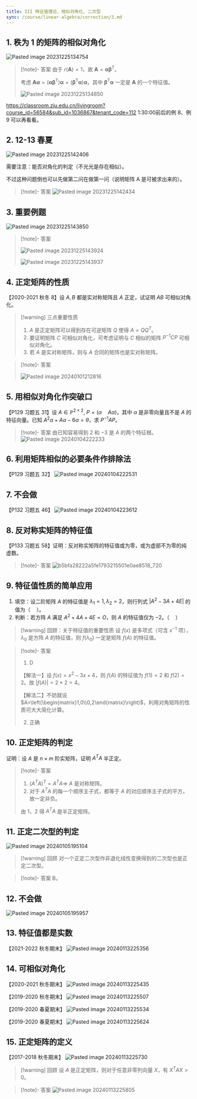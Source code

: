 ```yaml
---
title: III 特征值理论、相似对角化、二次型
sync: /course/linear-algebra/correction/3.md
---
```


## 1. 秩为 1 的矩阵的相似对角化
![Pasted image 20231225134754](https://static.memset0.cn/img/v6/2024/02/08/hgfDP08k.png)

>[!note]- 答案
>由于 $r(\textbf{A})=1$，故 $\textbf{A} = \textbf{α} \textbf{β}^\text{T}$。
>
>考虑 $\textbf{A} \textbf{α} = (\textbf{α} \textbf{β}^\text{T}) \textbf{α} = (\textbf{β}^\text{T} \textbf{α}) \textbf{α}$，其中 $\textbf{β}^\text{T} \textbf{α}$ 一定是 $\textbf{A}$ 的一个特征值。
> 
> ![Pasted image 20231225134850](https://static.memset0.cn/img/v6/2024/02/08/d6dEJsdg.png)

https://classroom.zju.edu.cn/livingroom?course_id=56584&sub_id=1036867&tenant_code=112 1:30:00前后的例 8、例 9 可以再看看。


## 2. 12-13 春夏
![Pasted image 20231225142406](https://static.memset0.cn/img/v6/2024/02/08/cRyWagD2.png)

需要注意：能否对角化的判定（不光光是存在相似）。

不过这种问题倒也可以先做第二问在做第一问（说明矩阵 A 是可被求出来的）。

>[!note]- 答案
>![Pasted image 20231225142434](https://static.memset0.cn/img/v6/2024/02/08/ezVTRA6k.png)


## 3. 重要例题
![Pasted image 20231225143850](https://static.memset0.cn/img/v6/2024/02/08/ylBBrEhi.png)

> [!note]- 答案
> 
> ![Pasted image 20231225143924](https://static.memset0.cn/img/v6/2024/02/08/TKHGwWbD.png)
> 
> ![Pasted image 20231225143937](https://static.memset0.cn/img/v6/2024/02/08/Vc2QC5te.png)


## 4. 正定矩阵的性质
【2020-2021 秋冬 8】设 $A,B$ 都是实对称矩阵且 $A$ 正定，试证明 $AB$ 可相似对角化。

>[!warning] 三点重要性质
>1. $A$ 是正定矩阵可以得到存在可逆矩阵 $Q$ 使得 $A=Q Q^T$。
>2. 要证明矩阵 $C$ 可相似对角化，可考虑证明与 $C$ 相似的矩阵 $P^{-1}CP$ 可相似对角化。
>3. 若 $A$ 是实对称矩阵，则与 $A$ 合同的矩阵也是实对称矩阵。

>[!note]- 答案
>
>![Pasted image 20240101212816](https://static.memset0.cn/img/v6/2024/02/08/KcDbvsa7.png)


## 5. 用相似对角化作突破口
【P129 习题五 31】设 $A \in \mathbb P^{2 \times 2},\ P = (\alpha \quad A\alpha)$，其中 $\alpha$ 是非零向量且不是 $A$ 的特征向量。已知 $A^2 \alpha +A \alpha - 6 \alpha = \theta$，求 $P^{-1} A P$。

>[!note]- 答案
> 由已知容易得到 $2$ 和 $-3$ 是 $A$ 的两个特征根。
> ![Pasted image 20240104222233](https://static.memset0.cn/img/v6/2024/02/08/OxJauhQX.png)


## 6. 利用矩阵相似的必要条件作排除法
【P129 习题五 32】
![Pasted image 20240104222531](https://static.memset0.cn/img/v6/2024/02/08/lou1nYWD.png)


## 7. 不会做
【P132 习题五 46】 ![Pasted image 20240104223612](https://static.memset0.cn/img/v6/2024/02/08/BjNQVldu.png)


## 8. 反对称实矩阵的特征值
【P133 习题五 58】证明：反对称实矩阵的特征值或为零，或为虚部不为零的纯虚数。

>[!note]- 答案
> ![b5bfa28222a5fe1793215501e0ae8518_720](https://static.memset0.cn/img/v6/2024/02/08/L9t3HQob.png)


## 9. 特征值性质的简单应用
1. 填空：设二阶矩阵 $A$ 的特征值是 $\lambda_1=1,\lambda_2=2$，则行列式 $|A^2-3A+4E|$ 的值为（$\quad$）。
2. 判断：若方阵 $A$ 满足 $A^2+4A+4E=O$，则 $A$ 的特征值仅为 $-2$。（$\quad$）

>[!warning] 回顾：关于特征值的重要性质
>设 $f(x)$ 是多项式（可含 $x^{-1}$ 项），$\lambda_0$ 是方阵 $A$ 的特征值，则 $f(\lambda_0)$ 一定是矩阵 $f(A)$ 的特征值。

>[!note]- 答案
>1. D
>
>【解法一】设 $f(x)=x^2-3x+4$，则 $f(A)$ 的特征值为 $f(1)=2$ 和 $f(2)=2$。故 $|f(A)| = 2 \times 2 = 4$。
>
>【解法二】不妨就设 $A=\left(\begin{matrix}1,0\\0,2\end{matrix}\right)$，利用对角矩阵的性质可大大简化计算。
>
>2. 正确


## 10. 正定矩阵的判定
证明：设 $A$ 是 $n\times m$ 阶实矩阵，证明 $A^T A$ 半正定。

>[!note]- 答案
>1. $(A^T A)^T = A^T A \Rightarrow$ $A$ 是对称矩阵。
>2. 对于 $A^T A$ 的每一个顺序主子式，都等于 $A$ 的对应顺序主子式的平方，故一定非负。
>
>由 1，2 得 $A^T A$ 是半正定矩阵。


## 11. 正定二次型的判定
![Pasted image 20240105195104](https://static.memset0.cn/img/v6/2024/02/08/tRrAKb5v.png)

>[!warning] 回顾
>对一个正定二次型作非退化线性变换得到的二次型也是正定二次型。

>[!note]- 答案
>B。

## 12. 不会做
![Pasted image 20240105195957](https://static.memset0.cn/img/v6/2024/02/08/cqjHWUXx.png)


## 13. 特征值都是实数

【2021-2022 秋冬期末】 ![Pasted image 20240113225356](https://static.memset0.cn/img/v6/2024/02/08/iVEO4bXb.png)


## 14. 可相似对角化

【2020-2021 秋冬期末】 ![Pasted image 20240113225435](https://static.memset0.cn/img/v6/2024/02/08/P5EXHBXY.png)

【2019-2020 秋冬期末】
![Pasted image 20240113225507](https://static.memset0.cn/img/v6/2024/02/08/3mVtFAcz.png)


【2019-2020 春夏期末】 ![Pasted image 20240113225534](https://static.memset0.cn/img/v6/2024/02/08/isp81sta.png)


【2019-2020 春夏期末】 ![Pasted image 20240113225624](https://static.memset0.cn/img/v6/2024/02/08/P8tOcXkp.png)


## 15. 正定矩阵的定义

【2017-2018 秋冬期末】 ![Pasted image 20240113225730](https://static.memset0.cn/img/v6/2024/02/08/bZoVBPNf.png)

>[!warning] 回顾
> 设 $A$ 是正定矩阵，则对于任意非零列向量 $X$，有 $X^T A X>0$。

>[!note]- 答案
>![Pasted image 20240113225805](https://static.memset0.cn/img/v6/2024/02/08/UZRr71NM.png)